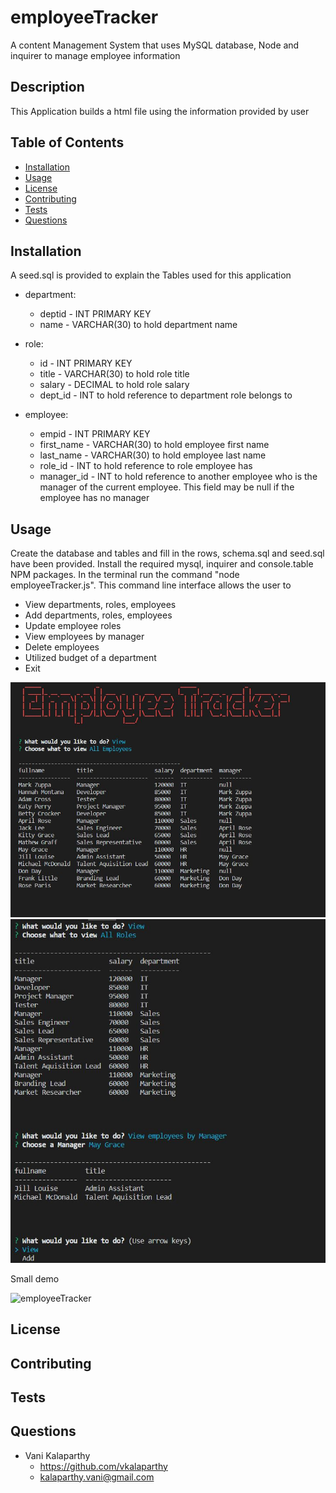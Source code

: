 # employeeTracker
A content Management System that uses MySQL database, Node and inquirer to manage employee information

## Description
This Application builds a html file using the information provided by user
## Table of Contents
* [Installation](#installation)
* [Usage](#usage)
* [License](#license)
* [Contributing](#contributing)
* [Tests](#tests)
* [Questions](#questions)
## Installation
A seed.sql is provided to explain the Tables used for this application
* department:
    * deptid - INT PRIMARY KEY
    * name - VARCHAR(30) to hold department name

* role:
   * id - INT PRIMARY KEY
   * title -  VARCHAR(30) to hold role title
   * salary -  DECIMAL to hold role salary
   * dept_id -  INT to hold reference to department role belongs to

* employee:
   * empid - INT PRIMARY KEY
   * first_name - VARCHAR(30) to hold employee first name
   * last_name - VARCHAR(30) to hold employee last name
   * role_id - INT to hold reference to role employee has
   * manager_id - INT to hold reference to another employee who is the manager of the current employee. This field may be null if the employee has no manager
## Usage
Create the database and tables and fill in the rows, schema.sql and seed.sql have been provided. Install the required mysql, inquirer and console.table NPM packages. In the terminal run the command "node employeeTracker.js". This command line interface allows the user to

* View departments, roles, employees
* Add departments, roles, employees
* Update employee roles
* View employees by manager
* Delete employees
* Utilized budget of a department
* Exit

![screenshot1](./assets/EmpTracker.JPG)
![screenshot2](./assets/CaptureEmp2.JPG)

Small demo

![employeeTracker](./assets/MySQl_EmployeeTracker.gif)


## License

## Contributing
## Tests

## Questions
* Vani Kalaparthy
  * https://github.com/vkalaparthy
  * kalaparthy.vani@gmail.com
